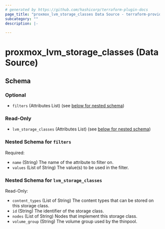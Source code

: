 ```yaml
---
# generated by https://github.com/hashicorp/terraform-plugin-docs
page_title: "proxmox_lvm_storage_classes Data Source - terraform-provider-proxmox"
subcategory: ""
description: |-
  
---
```


# proxmox_lvm_storage_classes (Data Source)





<!-- schema generated by tfplugindocs -->
## Schema

### Optional

- `filters` (Attributes List) (see [below for nested schema](#nestedatt--filters))

### Read-Only

- `lvm_storage_classes` (Attributes List) (see [below for nested schema](#nestedatt--lvm_storage_classes))

<a id="nestedatt--filters"></a>
### Nested Schema for `filters`

Required:

- `name` (String) The name of the attribute to filter on.
- `values` (List of String) The value(s) to be used in the filter.


<a id="nestedatt--lvm_storage_classes"></a>
### Nested Schema for `lvm_storage_classes`

Read-Only:

- `content_types` (List of String) The content types that can be stored on this storage class.
- `id` (String) The identifier of the storage class.
- `nodes` (List of String) Nodes that implement this storage class.
- `volume_group` (String) The volume group used by the thinpool.


